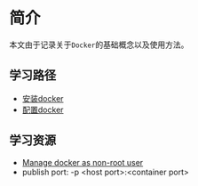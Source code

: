 # 简介

本文由于记录关于`Docker`的基础概念以及使用方法。

## 学习路径

* [安装docker](install.md)
* [配置docker](config.md)

## 学习资源

* [Manage docker as non-root user](https://docs.docker.com/engine/install/linux-postinstall/)
* publish port: -p \<host port>:\<container port>
